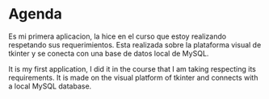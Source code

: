 # Agenda

Es mi primera aplicacion, la hice en el curso que estoy realizando respetando sus requerimientos. 
Esta realizada sobre la plataforma visual de tkinter y se conecta con una base de datos local de MySQL.

It is my first application, I did it in the course that I am taking respecting its requirements.
It is made on the visual platform of tkinter and connects with a local MySQL database.
